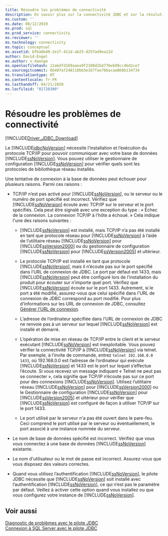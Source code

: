 ```yaml
---
title: Résoudre les problèmes de connectivité
description: En savoir plus sur la connectivité JDBC et sur la résolution des problèmes de connexion potentiels lors de l’utilisation du pilote Microsoft JDBC pour SQL Server.
ms.custom: ''
ms.date: 08/12/2019
ms.prod: sql
ms.prod_service: connectivity
ms.reviewer: ''
ms.technology: connectivity
ms.topic: conceptual
ms.assetid: bfba0b49-2e1f-411d-a625-d25fad9ea12d
author: David-Engel
ms.author: v-daenge
ms.openlocfilehash: 12abdfd169aaea9f2108d2b4776eb99cc4bd2ce7
ms.sourcegitcommit: 66407a7248118bb3e167fae76bacaa868b134734
ms.translationtype: HT
ms.contentlocale: fr-FR
ms.lasthandoff: 04/21/2020
ms.locfileid: "81728390"
---
```

# <a name="troubleshooting-connectivity"></a>Résoudre les problèmes de connectivité
[!INCLUDE[Driver_JDBC_Download](../../includes/driver_jdbc_download.md)]

  Le [!INCLUDE[jdbcNoVersion](../../includes/jdbcnoversion_md.md)] nécessite l’installation et l’exécution du protocole TCP/IP pour pouvoir communiquer avec votre base de données [!INCLUDE[ssNoVersion](../../includes/ssnoversion-md.md)]. Vous pouvez utiliser le gestionnaire de configuration [!INCLUDE[ssNoVersion](../../includes/ssnoversion-md.md)] pour vérifier quels sont les protocoles de bibliothèque réseau installés.  
  
 Une tentative de connexion à la base de données peut échouer pour plusieurs raisons. Parmi ces raisons :  
  
-   TCP/IP n’est pas activé pour [!INCLUDE[ssNoVersion](../../includes/ssnoversion-md.md)], ou le serveur ou le numéro de port spécifié est incorrect. Vérifiez que [!INCLUDE[ssNoVersion](../../includes/ssnoversion-md.md)] écoute avec TCP/IP sur le serveur et le port spécifiés. Cela peut être signalé avec une exception du type : « Échec de la connexion. La connexion TCP/IP à l'hôte a échoué. » Cela indique l'une des raisons suivantes :  
  
    -   [!INCLUDE[ssNoVersion](../../includes/ssnoversion-md.md)] est installé, mais TCP/IP n’a pas été installé en tant que protocole réseau pour [!INCLUDE[ssNoVersion](../../includes/ssnoversion-md.md)] à l’aide de l’utilitaire réseau [!INCLUDE[ssNoVersion](../../includes/ssnoversion-md.md)] pour [!INCLUDE[ssVersion2000](../../includes/ssversion2000-md.md)] ou du gestionnaire de configuration [!INCLUDE[ssNoVersion](../../includes/ssnoversion-md.md)] pour [!INCLUDE[ssVersion2005](../../includes/ssversion2005-md.md)] et ultérieur.  
  
    -   Le protocole TCP/IP est installé en tant que protocole [!INCLUDE[ssNoVersion](../../includes/ssnoversion-md.md)], mais il n’écoute pas sur le port spécifié dans l’URL de connexion de JDBC. Le port par défaut est 1433, mais [!INCLUDE[ssNoVersion](../../includes/ssnoversion-md.md)] peut être configuré lors de l’installation du produit pour écouter sur n’importe quel port. Vérifiez que [!INCLUDE[ssNoVersion](../../includes/ssnoversion-md.md)] écoute sur le port 1433. Autrement, si le port a été modifié, assurez-vous que celui spécifié dans l'URL de connexion de JDBC correspond au port modifié. Pour plus d’informations sur les URL de connexion de JDBC, consultez [Générer l’URL de connexion](../../connect/jdbc/building-the-connection-url.md).  
  
    -   L’adresse de l’ordinateur spécifiée dans l’URL de connexion de JDBC ne renvoie pas à un serveur sur lequel [!INCLUDE[ssNoVersion](../../includes/ssnoversion-md.md)] est installé et démarré.  
  
    -   L’opération de mise en réseau de TCP/IP entre le client et le serveur exécutant [!INCLUDE[ssNoVersion](../../includes/ssnoversion-md.md)] est inexploitable. Vous pouvez vérifier la connectivité TCP/IP à [!INCLUDE[ssNoVersion](../../includes/ssnoversion-md.md)] via telnet. Par exemple, à l’invite de commande, entrez `telnet 192.168.0.0 1433`, où 192.168.0.0 est l’adresse de l’ordinateur qui exécute [!INCLUDE[ssNoVersion](../../includes/ssnoversion-md.md)] et 1433 est le port sur lequel s’effectue l’écoute. Si vous recevez un message indiquant « Telnet ne peut pas se connecter », cela signifie que TCP/IP n’écoute pas sur ce port pour des connexions [!INCLUDE[ssNoVersion](../../includes/ssnoversion-md.md)]. Utilisez l’utilitaire réseau [!INCLUDE[ssNoVersion](../../includes/ssnoversion-md.md)] pour [!INCLUDE[ssVersion2000](../../includes/ssversion2000-md.md)] ou le Gestionnaire de configuration [!INCLUDE[ssNoVersion](../../includes/ssnoversion-md.md)] pour [!INCLUDE[ssVersion2005](../../includes/ssversion2005-md.md)] et ultérieur pour vérifier que [!INCLUDE[ssNoVersion](../../includes/ssnoversion-md.md)] est configuré de façon à utiliser TCP/IP sur le port 1433.  
  
    -   Le port utilisé par le serveur n'a pas été ouvert dans le pare-feu. Ceci comprend le port utilisé par le serveur ou éventuellement, le port associé à une instance nommée du serveur.  
  
-   Le nom de base de données spécifié est incorrect. Vérifiez que vous vous connectez à une base de données [!INCLUDE[ssNoVersion](../../includes/ssnoversion-md.md)] existante.  
  
-   Le nom d'utilisateur ou le mot de passe est incorrect. Assurez-vous que vous disposez des valeurs correctes.  
  
-   Quand vous utilisez l’authentification [!INCLUDE[ssNoVersion](../../includes/ssnoversion-md.md)], le pilote JDBC nécessite que [!INCLUDE[ssNoVersion](../../includes/ssnoversion-md.md)] soit installé avec l’authentification [!INCLUDE[ssNoVersion](../../includes/ssnoversion-md.md)], ce qui n’est pas le paramètre par défaut. Veillez à activer cette option quand vous installez ou que vous configurez votre instance de [!INCLUDE[ssNoVersion](../../includes/ssnoversion-md.md)].  
  
## <a name="see-also"></a>Voir aussi  
 [Diagnostic de problèmes avec le pilote JDBC](diagnosing-problems-with-the-jdbc-driver.md)   
 [Connexion à SQL Server avec le pilote JDBC](connecting-to-sql-server-with-the-jdbc-driver.md)  
  
  
